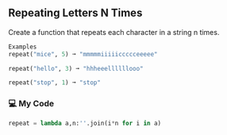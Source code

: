 ## Repeating Letters N Times

Create a function that repeats each character in a string n times.
```python
Examples
repeat("mice", 5) ➞ "mmmmmiiiiiccccceeeee"

repeat("hello", 3) ➞ "hhheeellllllooo"

repeat("stop", 1) ➞ "stop"
```
### :computer: My Code
```python
repeat = lambda a,n:''.join(i*n for i in a)
```
